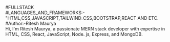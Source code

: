#FULLSTACK
<br>
#LANGUAGES_AND_FRAMEWORKS:-"HTML,CSS,JAVASCRIPT,TAILWIND_CSS,BOOTSTRAP,REACT AND ETC.
<br>
#Author:-Ritesh Maurya
<br>
Hi, I'm Ritesh Maurya, a passionate MERN stack developer with expertise in HTML, CSS, React, JavaScript, Node. js, Express, and MongoDB.
